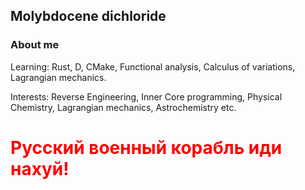 ## Molybdocene dichloride
### About me
Learning: Rust, D, CMake, Functional analysis, Calculus of variations, Lagrangian mechanics.

Interests: Reverse&nbsp;Engineering, Inner&nbsp;Core programming, Physical Chemistry, Lagrangian mechanics, Astrochemistry etc.



# <span style="color:red; font-weight: bold;">Русский военный корабль иди нахуй!</span>

